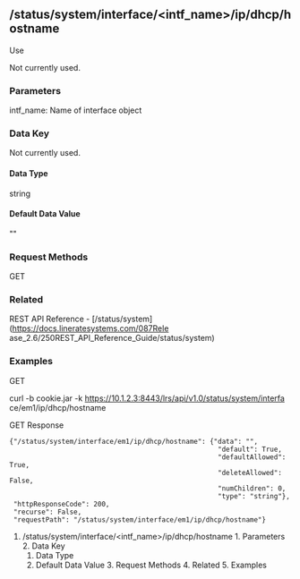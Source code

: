 ## /status/system/interface/<intf_name>/ip/dhcp/hostname

Use

Not currently used.

### Parameters

intf_name: Name of interface object

### Data Key

Not currently used.

#### Data Type

string

#### Default Data Value

""

### Request Methods

GET

### Related

REST API Reference - [/status/system](https://docs.lineratesystems.com/087Rele
ase_2.6/250REST_API_Reference_Guide/status/system)

### Examples

GET

curl -b cookie.jar -k https://10.1.2.3:8443/lrs/api/v1.0/status/system/interfa
ce/em1/ip/dhcp/hostname

GET Response

    
    
    {"/status/system/interface/em1/ip/dhcp/hostname": {"data": "",
                                                        "default": True,
                                                        "defaultAllowed": True,
                                                        "deleteAllowed": False,
                                                        "numChildren": 0,
                                                        "type": "string"},
     "httpResponseCode": 200,
     "recurse": False,
     "requestPath": "/status/system/interface/em1/ip/dhcp/hostname"}
    

  1. /status/system/interface/<intf_name>/ip/dhcp/hostname
    1. Parameters
    2. Data Key
      1. Data Type
      2. Default Data Value
    3. Request Methods
    4. Related
    5. Examples

